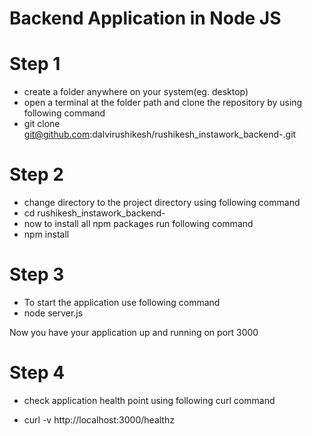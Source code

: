 # Backend Application in Node JS

# Step 1 
- create a folder anywhere on your system(eg. desktop)
- open a terminal at the folder path and clone the repository by using following command
- git clone git@github.com:dalvirushikesh/rushikesh_instawork_backend-.git

# Step 2 
- change directory to the project directory using following command
- cd rushikesh_instawork_backend- 
- now to install all npm packages run following command 
- npm install 
# Step 3
- To start the application use following command 
- node server.js

Now you have your application up and running on port 3000
# Step 4
 - check application health point using following curl command 

 - curl -v http://localhost:3000/healthz
